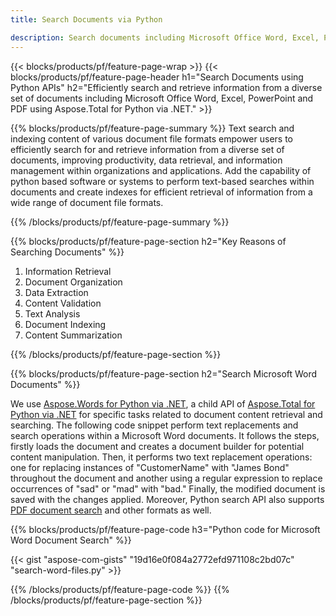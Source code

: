 ```yaml
---
title: Search Documents via Python 

description: Search documents including Microsoft Office Word, Excel, PowerPoint, PDF via your Python application. Search documents online via app.
---
```


{{< blocks/products/pf/feature-page-wrap >}}
{{< blocks/products/pf/feature-page-header h1="Search Documents using Python APIs" h2="Efficiently search and retrieve information from a diverse set of documents including Microsoft Office Word, Excel, PowerPoint and PDF using Aspose.Total for Python via .NET." >}}

{{% blocks/products/pf/feature-page-summary %}}
Text search and indexing content of various document file formats empower users to efficiently search for and retrieve information from a diverse set of documents, improving productivity, data retrieval, and information management within organizations and applications. Add the capability of python based software or systems to perform text-based searches within documents and create indexes for efficient retrieval of information from a wide range of document file formats.

{{% /blocks/products/pf/feature-page-summary  %}}

{{% blocks/products/pf/feature-page-section  h2="Key Reasons of Searching Documents" %}}

1. Information Retrieval
1. Document Organization
1. Data Extraction 
1. Content Validation 
1. Text Analysis
1. Document Indexing 
1. Content Summarization 

{{% /blocks/products/pf/feature-page-section %}}

{{% blocks/products/pf/feature-page-section  h2="Search Microsoft Word Documents" %}}

We use [Aspose.Words for Python via .NET](https://products.aspose.com/words/python-net/), a child API of [Aspose.Total for Python via .NET](https://products.aspose.com/total/python-net/) for specific tasks related to document content retrieval and searching. The following code snippet perform text replacements and search operations within a Microsoft Word documents. It follows the steps, firstly loads the document and creates a document builder for potential content manipulation. Then, it performs two text replacement operations: one for replacing instances of "CustomerName" with "James Bond" throughout the document and another using a regular expression to replace occurrences of "sad" or "mad" with "bad." Finally, the modified document is saved with the changes applied. Moreover, Python search API also supports [PDF document search](https://products.aspose.com/total/python-net/search/pdf/) and other formats as well.

{{% blocks/products/pf/feature-page-code h3="Python code for Microsoft Word Document Search" %}}

{{< gist "aspose-com-gists" "19d16e0f084a2772efd971108c2bd07c" "search-word-files.py" >}}

{{% /blocks/products/pf/feature-page-code  %}}
{{% /blocks/products/pf/feature-page-section %}}